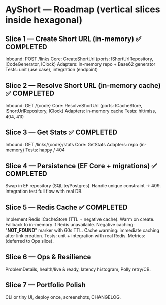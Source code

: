 # AyShort — Roadmap (vertical slices inside hexagonal)

## Slice 1 — Create Short URL (in-memory) ✅ COMPLETED
Inbound: POST /links
Core: CreateShortUrl (ports: IShortUrlRepository, ICodeGenerator, IClock)
Adapters: in-memory repo + Base62 generator
Tests: unit (use case), integration (endpoint)

## Slice 2 — Resolve Short URL (in-memory cache) ✅ COMPLETED
Inbound: GET /{code}
Core: ResolveShortUrl (ports: ICacheStore, IShortUrlRepository, IClock)
Adapters: in-memory cache
Tests: hit/miss, 404, 410

## Slice 3 — Get Stats ✅ COMPLETED
Inbound: GET /links/{code}/stats
Core: GetStats
Adapters: repo (in-memory)
Tests: happy / 404

## Slice 4 — Persistence (EF Core + migrations) ✅ COMPLETED
Swap in EF repository (SQLite/Postgres). Handle unique constraint → 409.
Integration test full flow with real DB.

## Slice 5 — Redis Cache ✅ COMPLETED
Implement Redis ICacheStore (TTL + negative cache). Warm on create.
Fallback to in-memory if Redis unavailable.
Negative caching: "__NOT_FOUND__" marker with 60s TTL.
Cache warming: immediate caching after link creation.
Tests: unit + integration with real Redis.
Metrics: (deferred to Ops slice).

## Slice 6 — Ops & Resilience
ProblemDetails, health/live & ready, latency histogram, Polly retry/CB.

## Slice 7 — Portfolio Polish
CLI or tiny UI, deploy once, screenshots, CHANGELOG.
